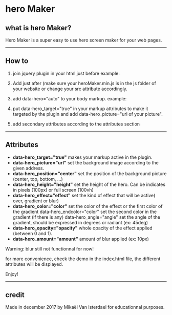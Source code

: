 # hero Maker

## what is hero Maker?
Hero Maker is a super easy to use hero screen maker for your web pages.

----
## How to
1. join jquery plugin in your html just before </body>
example: <script type="text/javascript" src="https://cdnjs.cloudflare.com/ajax/libs/jquery/3.2.1/jquery.min.js"></script>

2. Add just after <script type="text/javascript" src="js/heroMaker.min.js"></script> (make sure your heroMaker.min.js is in the js folder of your website or change your src attribute accordingly.

3. add data-hero="auto" to your body markup.
example:
<body data-hero="auto">

4. put data-hero_target="true" in your markup attributes to make it targeted by the plugin and add data-hero_picture="url of your picture".

5. add secondary attributes according to the attributes section

----
## Attributes

- **data-hero_target="true"**
makes your markup active in the plugin.
- **data-hero_picture="url"**
set the background image according to the given address.
- **data-hero_position="center"**
set the position of the background picture (center, top, bottom, ...)
- **data-hero_height="height"**
set the height of the hero.
Can be indicates in pixels (100px) or full screen (100vh)
- **data-hero_effect="effect"**
set the kind of effect that will be active( over, gradient or blur)
- **data-hero_color="color"**
set the color of the effect or the first color of the gradient
data-hero_endcolor="color"
set the second color in the gradient (if there is any)
data-hero_angle="angle"
set the angle of the gradient, should be expressed in degrees or radiant (ex: 45deg)
- **data-hero_opacity="opacity"**
whole opacity of the effect applied (between 0 and 1).
- **data-hero_amount="amount"**
amount of blur applied (ex: 10px)

Warning: blur still not functionnal for now!

for more convenience, check the demo in the index.html file, the different attributes will be displayed.

Enjoy!

----
## credit

Made in december 2017 by Mikaël Van Isterdael for educationnal purposes.

